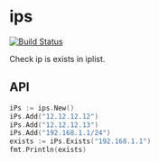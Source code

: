 # ips

[![Build Status](https://img.shields.io/travis/vicanso/ips.svg?label=linux+build)](https://travis-ci.org/vicanso/ips)

Check ip is exists in iplist.

## API

```go
iPs := ips.New()
iPs.Add("12.12.12.12")
iPs.Add("12.12.12.13")
iPs.Add("192.168.1.1/24")
exists := iPs.Exists("192.168.1.1")
fmt.Println(exists)
```